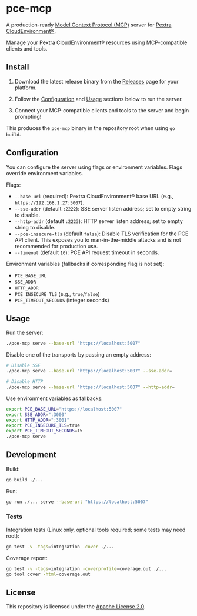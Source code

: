 # pce-mcp

A production-ready [Model Context Protocol (MCP)](https://modelcontextprotocol.io/) server for [Pextra CloudEnvironment®](https://pextra.cloud/cloudenvironment).

Manage your Pextra CloudEnvironment® resources using MCP-compatible clients and tools.

## Install

1. Download the latest release binary from the [Releases](https://github.com/PextraCloud/pce-mcp/releases) page for your platform.

2. Follow the [Configuration](#configuration) and [Usage](#usage) sections below to run the server.

3. Connect your MCP-compatible clients and tools to the server and begin prompting!

This produces the `pce-mcp` binary in the repository root when using `go build`.

## Configuration

You can configure the server using flags or environment variables. Flags override environment variables.

Flags:

-   `--base-url` (required): Pextra CloudEnvironment® base URL (e.g., `https://192.168.1.27:5007`).
-   `--sse-addr` (default `:2222`): SSE server listen address; set to empty string to disable.
-   `--http-addr` (default `:2223`): HTTP server listen address; set to empty string to disable.
-   `--pce-insecure-tls` (default `false`): Disable TLS verification for the PCE API client. This exposes you to man-in-the-middle attacks and is not recommended for production use.
-   `--timeout` (default `10`): PCE API request timeout in seconds.

Environment variables (fallbacks if corresponding flag is not set):

-   `PCE_BASE_URL`
-   `SSE_ADDR`
-   `HTTP_ADDR`
-   `PCE_INSECURE_TLS` (e.g., `true`/`false`)
-   `PCE_TIMEOUT_SECONDS` (integer seconds)

## Usage

Run the server:

```bash
./pce-mcp serve --base-url "https://localhost:5007"
```

Disable one of the transports by passing an empty address:

```bash
# Disable SSE
./pce-mcp serve --base-url "https://localhost:5007" --sse-addr=

# Disable HTTP
./pce-mcp serve --base-url "https://localhost:5007" --http-addr=
```

Use environment variables as fallbacks:

```bash
export PCE_BASE_URL="https://localhost:5007"
export SSE_ADDR=":3000"
export HTTP_ADDR=":3001"
export PCE_INSECURE_TLS=true
export PCE_TIMEOUT_SECONDS=15
./pce-mcp serve
```

## Development

Build:

```bash
go build ./...
```

Run:

```bash
go run ./... serve --base-url "https://localhost:5007"
```

### Tests

Integration tests (Linux only, optional tools required; some tests may need root):

```bash
go test -v -tags=integration -cover ./...
```

Coverage report:

```bash
go test -v -tags=integration -coverprofile=coverage.out ./...
go tool cover -html=coverage.out
```

## License

This repository is licensed under the [Apache License 2.0](./LICENSE).
